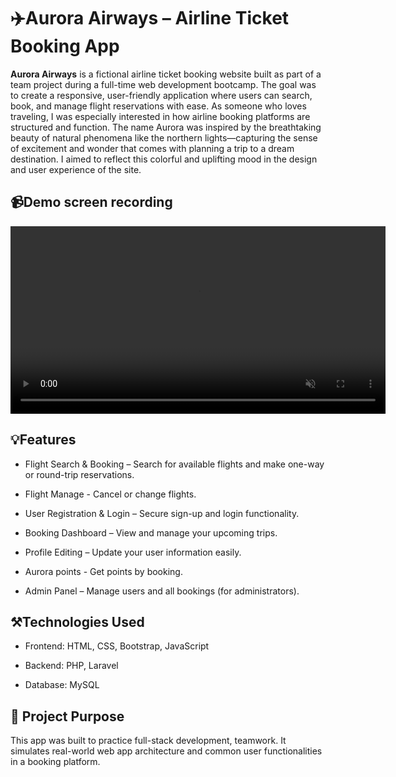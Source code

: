 # ✈️Aurora Airways – Airline Ticket Booking App
**Aurora Airways** is a fictional airline ticket booking website built as part of a team project during a full-time web development bootcamp. The goal was to create a responsive, user-friendly application where users can search, book, and manage flight reservations with ease. As someone who loves traveling, I was especially interested in how airline booking platforms are structured and function.
The name Aurora was inspired by the breathtaking beauty of natural phenomena like the northern lights—capturing the sense of excitement and wonder that comes with planning a trip to a dream destination.
I aimed to reflect this colorful and uplifting mood in the design and user experience of the site.

## 📹Demo screen recording
<video src="https://github.com/user-attachments/assets/eba383b4-d2ef-4b70-878f-f13b859268cf" autoplay loop muted playsinline width="600"></video>

## 💡Features
- Flight Search & Booking – Search for available flights and make one-way or round-trip reservations.

- Flight Manage - Cancel or change flights.

- User Registration & Login – Secure sign-up and login functionality.

- Booking Dashboard – View and manage your upcoming trips.

- Profile Editing – Update your user information easily.

- Aurora points - Get points by booking.

- Admin Panel – Manage users and all bookings (for administrators).

## ⚒️Technologies Used
- Frontend: HTML, CSS, Bootstrap, JavaScript

- Backend: PHP, Laravel

- Database: MySQL

## 🎯 Project Purpose
This app was built to practice full-stack development, teamwork. It simulates real-world web app architecture and common user functionalities in a booking platform.




